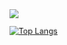 <img src="https://img.shields.io/badge/뱃지레이블-배경색?style=뱃지모양&logo=로고&logoColor=로고색상"/>

[![Top Langs](https://github-readme-stats.vercel.app/api/top-langs/?username=xogus3492&layout=compact)](https://github.com/anuraghazra/github-readme-stats)
